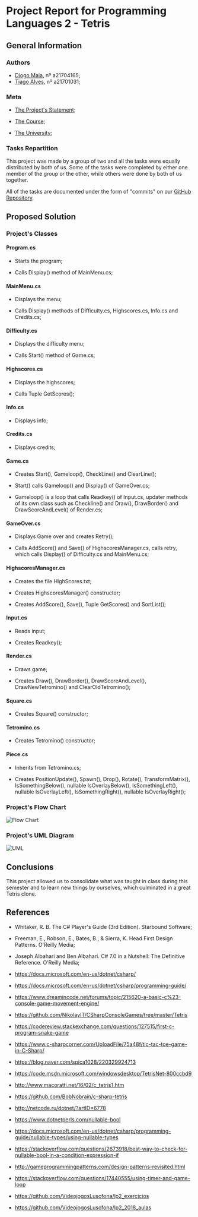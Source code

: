 # Project Report for Programming Languages 2 - Tetris

## General Information

### Authors

* [Diogo Maia][DM], nº a21704165;
* [Tiago Alves][TA], nº a21701031;

### Meta

* [The Project's Statement][REF1];

* [The Course][LAMV];

* [The University][ULHT];

### Tasks Repartition

This project was made by a group of two and all the tasks were equally distributed by both of us. Some of the tasks were completed by either one member of the group or the other, while others were done by both of us together.

All of the tasks are documented under the form of "commits" on our [GitHub Repository][GH].

## Proposed Solution

### Project's Classes

#### Program.cs

* Starts the program;

* Calls Display() method of MainMenu.cs;

#### MainMenu.cs

* Displays the menu;

* Calls Display() methods of Difficulty.cs, Highscores.cs, Info.cs and Credits.cs;

#### Difficulty.cs

* Displays the difficulty menu;

* Calls Start() method of Game.cs;

#### Highscores.cs

* Displays the highscores;

* Calls Tuple GetScores();

#### Info.cs

* Displays info;

#### Credits.cs

* Displays credits;

#### Game.cs

*  Creates Start(), Gameloop(), CheckLine() and ClearLine();

* Start() calls Gameloop() and Display() of GameOver.cs;

* Gameloop() is a loop that calls Readkey() of Input.cs, updater methods of its own class such as Checkline() and Draw(), DrawBorder() and DrawScoreAndLevel() of Render.cs;

#### GameOver.cs

* Displays Game over and creates Retry();

* Calls AddScore() and Save() of HighscoresManager.cs, calls retry, which calls Display() of Difficulty.cs and MainMenu.cs;

#### HighscoresManager.cs

* Creates the file HighScores.txt;

* Creates HighscoresManager() constructor;

* Creates AddScore(), Save(), Tuple GetScores() and SortList();

#### Input.cs

* Reads input;

* Creates Readkey();

#### Render.cs

* Draws game;

* Creates Draw(), DrawBorder(), DrawScoreAndLevel(), DrawNewTetromino() and ClearOldTetromino();

#### Square.cs

* Creates Square() constructor;

#### Tetromino.cs

* Creates Tetromino() constructor;

#### Piece.cs

* Inherits from Tetromino.cs;

* Creates PositionUpdate(), Spawn(), Drop(), Rotate(), TransformMatrix(), IsSomethingBelow(), nullable IsOverlayBelow(), IsSomethingLeft(), nullable IsOverlayLeft(), IsSomethingRight(), nullable IsOverlayRight();

### Project's Flow Chart

![Flow Chart](./Images/FlowChartTetris.png)


### Project's UML Diagram

![UML](./Images/UMLTetris.png)

## Conclusions

This project allowed us to consolidate what was taught in class during this semester and to learn new things by ourselves, which culminated in a great Tetris clone.

## References

* Whitaker, R. B. The C# Player's Guide (3rd Edition). Starbound Software;

* Freeman, E., Robson, E., Bates, B., & Sierra, K. Head First Design Patterns. O'Reilly Media;

* Joseph Albahari and Ben Albahari. C# 7.0 in a Nutshell: The Definitive Reference. O’Reilly Media;

* https://docs.microsoft.com/en-us/dotnet/csharp/

* https://docs.microsoft.com/en-us/dotnet/csharp/programming-guide/

* https://www.dreamincode.net/forums/topic/215620-a-basic-c%23-console-game-movement-engine/

* https://github.com/NikolayIT/CSharpConsoleGames/tree/master/Tetris

* https://codereview.stackexchange.com/questions/127515/first-c-program-snake-game

* https://www.c-sharpcorner.com/UploadFile/75a48f/tic-tac-toe-game-in-C-Sharp/

* https://blog.naver.com/spica1028/220329924713

* https://code.msdn.microsoft.com/windowsdesktop/TetrisNet-800ccbd9

* http://www.macoratti.net/16/02/c_tetris1.htm

* https://github.com/BobNobrain/c-sharp-tetris

* http://netcode.ru/dotnet/?artID=6778

* https://www.dotnetperls.com/nullable-bool

* https://docs.microsoft.com/en-us/dotnet/csharp/programming-guide/nullable-types/using-nullable-types

* https://stackoverflow.com/questions/2673918/best-way-to-check-for-nullable-bool-in-a-condition-expression-if

* http://gameprogrammingpatterns.com/design-patterns-revisited.html

* https://stackoverflow.com/questions/17440555/using-timer-and-game-loop

* https://github.com/VideojogosLusofona/lp2_exercicios

* https://github.com/VideojogosLusofona/lp2_2018_aulas

[DM]:https://github.com/IssaMaia
[TA]:https://github.com/synpse
[LAMV]:https://www.ulusofona.pt/licenciatura/aplicacoes-multimedia-e-videojogos
[ULHT]:https://www.ulusofona.pt/
[REF1]:https://github.com/VideojogosLusofona/lp2_2018_p2
[GH]:https://github.com/synpse/lp2p2
